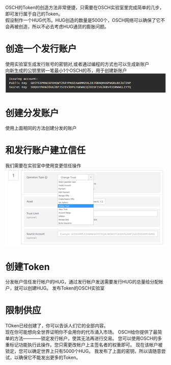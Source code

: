 OSCH的Token的创造方法非常便捷，只需要在OSCH实验室里完成简单的几步，即可发行属于自己的Token。   
假设制作一个HUG代币。HUG创造的数量是5000个，OSCH网络可以确保了它不会再被创造，所以不必去考虑HUG通货的膨胀问题。  

# 创造一个发行账户
使用实验室生成发行账号的密钥对,或者通过编程的方式也可以生成新账户   
向新生成的公钥里转一笔最小1个OSCH的币，用于创建新账户
!['密钥对'](https://github.com/OSCHFoundation/wiki/raw/master/image/Tokens%20on%20%20OSCH%201.png)
# 创建分发账户
使用上面相同的方法创建分发的账户
# 和发行账户建立信任
我们需要在实验室中使用变更信任操作
!['change Trust'](https://github.com/OSCHFoundation/wiki/raw/master/image/Tokens%20on%20OSCH%202.png)
# 创建Token
分发帐户信任发行帐户的HUG，通过发行帐户发送需要发行HUG的总量给分配帐户，就可以创建HUG。
发布Token的OSCH实验室


# 限制供应
TOken已经创建了，你可以告诉人们它的全部内容。   
现在你可能想向全世界证明你不会用你的代币涌入市场。
OSCH给你提供了最简单的方法————锁定发行帐户，使其无法再进行交易。
您可以使用OSCH的多重标记功能执行此操作。您只需更改帐户上主签名者的权重即可。
现在该帐户被锁定，您可以确定世界上只有5000个HUG。
我发布了上面的密钥，所以请随意尝试，以确保它不能发出更多的Token。 

